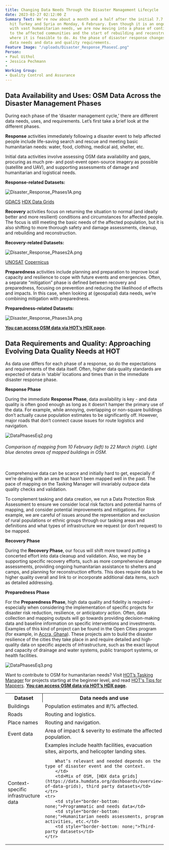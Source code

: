 ```yaml
---
title: Changing Data Needs Through the Disaster Management Lifecycle
date: 2023-03-27 02:12:00 Z
Summary Text: We’re now about a month and a half after the initial 7.7 magnitude earthquake
  hit Turkey and Syria on Monday, 6 February. Even though it is an ongoing emergency
  with vast humanitarian needs, we are now moving into a phase of continuing support
  to the affected communities and the start of rebuilding and reconstruction efforts
  where it is feasible to do. As the phase of disaster response changes, so do the
  data needs and data and quality requirements.
Feature Image: "/uploads/Disaster_Response_PhasesC.png"
Person:
- Paul Uithol
- Jessica Pechmann
- 
Working Group:
- Quality Control and Assurance
---
```


## Data Availability and Uses: OSM Data Across the Disaster Management Phases

During each phase of the ‘disaster management cycle,' there are different data needs, uses, and requirements. Let’s first take a brief look at the different phases.

**Response** activities immediately following a disaster event to help affected people include life-saving search and rescue and meeting basic humanitarian needs: water, food, clothing, medical aid, shelter, etc. 

Initial data activities involve assessing OSM data availability and gaps, procuring as much pre- and post-event open-source imagery as possible (satellite and UAV), and supporting assessments of damage and humanitarian and logistical needs.

**Response-related Datasets:**

![Disaster_Response_Phases1A.png](/uploads/Disaster_Response_Phases1A.png)

[GDACS](https://www.gdacs.org/)
[HDX Data Grids ](https://data.humdata.org/dashboards/overview-of-data-grids)

**Recovery** activities focus on returning the situation to normal (and ideally better and more resilient) conditions and circumstances for affected people. The focus is still meeting the basic needs of the affected population, but it is also shifting to more thorough safety and damage assessments, cleanup, and rebuilding and reconstruction.

**Recovery-related Datasets:**

![Disaster_Response_Phases2A.png](/uploads/Disaster_Response_Phases2A.png)

[UNOSAT](https://unosat.org/products/)
[Copernicus](https://emergency.copernicus.eu/mapping/copernicus-emergency-management-service#zoom=3&lat=0.62225&lon=-2.25351&layers=0BT00)

**Preparedness** activities include planning and preparation to improve local capacity and resilience to cope with future events and emergencies. Often, a separate “mitigation” phase is defined between recovery and preparedness, focusing on prevention and reducing the likelihood of effects and impacts. In this case, when looking at (geospatial) data needs, we’re combining mitigation with preparedness.

**Preparedness-related Datasets:**

![Disaster_Response_Phases3A.png](/uploads/Disaster_Response_Phases3A.png)

**[You can access OSM data via HOT’s HDX page](https://data.humdata.org/organization/hot.).** 

## Data Requirements and Quality: Approaching Evolving Data Quality Needs at HOT

As data use differs for each phase of a response, so do the expectations and requirements of the data itself. Often, higher data quality standards are expected of data in ‘stable’ locations and times than in the immediate disaster response phase.

**Response Phase**

During the immediate **Response Phase**, data availability is key - and data quality is often good enough as long as it doesn’t hamper the primary use of the data. For example, while annoying, overlapping or non-square buildings don’t actually cause population estimates to be significantly off. However, major roads that don’t connect cause issues for route logistics and navigation. 

![DataPhasesEq2.png](/uploads/DataPhasesEq2.png)
<figcaption align = "left"><h6>Comparison of mapping from 10 February (left) to 22 March (right). Light blue denotes areas of mapped buildings in OSM.</h6></figcaption>
<br>
Comprehensive data can be scarce and initially hard to get, especially if we’re dealing with an area that hasn’t been mapped well in the past. The pace of mapping on the Tasking Manager will invariably outpace data quality checks and validation.

To complement tasking and data creation, we run a Data Protection Risk Assessment to ensure we consider local risk factors and potential harms of mapping, and consider potential improvements and mitigations. For example, we are careful of issues around the representation and exclusion of rural populations or ethnic groups through our tasking areas and definitions and what types of infrastructure we request (or don’t request) to be mapped.

**Recovery Phase**

During the **Recovery Phase**, our focus will shift more toward putting a concerted effort into data cleanup and validation. Also, we may be supporting specific recovery efforts, such as more comprehensive damage assessments, providing ongoing humanitarian assistance to shelters and camps, and planning for reconstruction efforts. This does require data to be higher quality overall and link to or incorporate additional data items, such as detailed addressing.

**Preparedness Phase**

For the **Preparedness Phase**, high data quality and fidelity is required - especially when considering the implementation of specific projects for disaster risk reduction, resilience, or anticipatory action. Often, data collection and mapping outputs will go towards providing decision-making data and baseline information on specific interventions and investments. Examples of this kind of project can be found in the Open Cities program (for example, in [Accra, Ghana](https://www.hotosm.org/projects/open-cities-africa-accra-city-project-ghana/)). These projects aim to build the disaster resilience of the cities they take place in and require detailed and high-quality data on specific aspects of infrastructure, such as the exact layout and capacity of drainage and water systems, public transport systems, or health facilities.

![DataPhasesEq3.png](/uploads/DataPhasesEq3.png)

Want to contribute to OSM for humanitarian needs? Visit [HOT’s Tasking Manager](https://tasks.hotosm.org/explore) for projects starting at the beginner level, and read [HOT's Tips for Mappers](https://www.hotosm.org/updates/tips-for-mappers-from-the-hot-data-team/). 
**[You can access OSM data via HOT’s HDX page](https://data.humdata.org/organization/hot.).**


<table style="border-bottom: none">
	<tr>
		<th><b>Dataset</b></th>
		<th style="border-left: 1px solid black"><b>Data needs and use</b></th>
		<th style="border-left: 1px solid black"><b>Source</b></th>
	</tr>
		<td>Buildings</td>
		<td>Population estimates and #/% affected.</td>
		<td>OpenStreetMap</td>
	<tr>
	</tr>
		<td>Roads</td>
		<td>Routing and logistics.</td>
		<td>OpenStreetMap</td>
	</tr>
	<tr>
		<td>Place names</td>
		<td>Routing and navigation.</td>
		<td>OpenStreetMap</td>
	</tr>
	<tr>
		<td>Event data</td>
		<td>Area of impact & severity to estimate the affected population.</td>
		<td>[GDACS](https://www.gdacs.org/)</td>
	</tr>
	<tr>
		<td>Context-specific infrastructure data</td>
		<td>Examples include health facilities, evacuation sites, airports, and helicopter landing sites.
		
		What’s relevant and needed depends on the type of disaster event and the context.
		</td>
		<td>Mix of OSM, [HDX data grids](https://data.humdata.org/dashboards/overview-of-data-grids), third party datasets</td>
	</tr>
	<tr>
		<td style="border-bottom: none;">Programmatic and needs data</td>
		<td style="border-bottom: none;">Humanitarian needs assessments, program activities, etc.</td>
		<td style="border-bottom: none;">Third-party datasets</td>
	</tr>
</table> 
